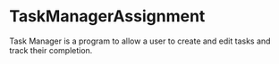 # TaskManagerAssignment
Task Manager is a program to allow a user to create and edit tasks and track their completion.
